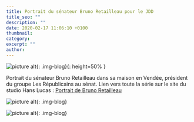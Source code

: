 ```yaml
---
title: Portrait du sénateur Bruno Retailleau pour le JDD
title_seo: ""
description: ""
date: 2020-02-17 11:06:10 +0100
thumbnail:
category:
excerpt: ""
author:
---
```


![picture alt](/images/bruno-retailleau_06.jpg "Portrait sénateur Bruno Retailleau pour le JDD"){: .img-blog}{: height=50% }

Portrait du sénateur Bruno Retailleau dans sa maison en Vendée, président du groupe Les Républicains au sénat. Lien vers toute la série sur le site du studio Hans Lucas : [Portrait de Bruno Retailleau](http://hanslucas.com/mthomasset/photo/30641)

![picture alt](/images/publication_39.jpg "Portrait sénateur Bruno Retailleau pour le JDD"){: .img-blog}

![picture alt](/images/publication_39b.jpg "Portrait sénateur Bruno Retailleau pour le JDD"){: .img-blog}